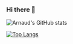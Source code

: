 ### Hi there 👋

![Arnaud's GitHub stats](https://github-readme-stats.vercel.app/api?username=ArnaudLosson&theme=radical_icons=true)

[![Top Langs](https://github-readme-stats.vercel.app/api/top-langs/?username=ArnaudLosson&layout=compact)](https://github.com/ArnaudLosson/github-readme-stats)
<!--
**ArnaudLosson/ArnaudLosson** is a ✨ _special_ ✨ repository because its `README.md` (this file) appears on your GitHub profile.

Here are some ideas to get you started:

- 🔭 I’m currently working on ...
- 🌱 I’m currently learning ...
- 👯 I’m looking to collaborate on ...
- 🤔 I’m looking for help with ...
- 💬 Ask me about ...
- 📫 How to reach me: ...
- 😄 Pronouns: ...
- ⚡ Fun fact: ...
-->
